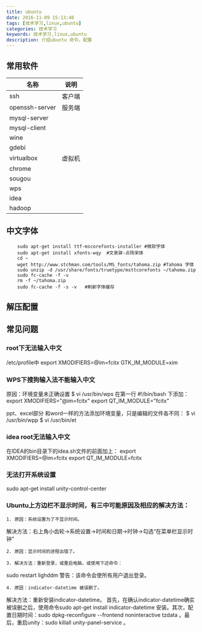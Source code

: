```yaml
---
title: ubuntu
date: 2016-11-09 15:13:48
tags: [技术学习,linux,ubuntu]
categories: 技术学习
keywords: 技术学习,linux,ubuntu
description: 介绍ubuntu 命令，配置
---
```

## 常用软件
| 名称                | 说明                                    |
|--------------------|----------------------------------------|
|    ssh             |  客户端       |
|    openssh-server             |  服务端       |
|    mysql-server    ||
|    mysql-client    ||
|wine||
|gdebi||
|virtualbox| 虚拟机|
|chrome||
|sougou|||
|wps||
|idea||
|hadoop||
## 中文字体

```
	sudo apt-get install ttf-mscorefonts-installer #微软字体  
	sudo apt-get install xfonts-wqy  #文泉驿-点阵宋体  
	cd ~  
	wget http://www.stchman.com/tools/MS_fonts/tahoma.zip #Tahoma 字体  
	sudo unzip -d /usr/share/fonts/truetype/msttcorefonts ~/tahoma.zip  
	sudo fc-cache -f -v  
	rm -f ~/tahoma.zip  
	sudo fc-cache -f -s -v   #刷新字体缓存  
```


## 解压配置





## 常见问题
### root下无法输入中文


/etc/profile中 export XMODIFIERS=@im=fcitx GTK_IM_MODULE=xim

### WPS下搜狗输入法不能输入中文


原因：环境变量未正确设置
$ vi /usr/bin/wps
在第一行 #!/bin/bash 下添加：
export XMODIFIERS="@im=fcitx"
export QT_IM_MODULE="fcitx"

ppt、excel部分
和word一样的方法添加环境变量，只是编辑的文件各不同：
$ vi /usr/bin/wpp
$ vi /usr/bin/et

### idea root无法输入中文


在IDEA的bin目录下的idea.sh文件的前面加上：
export XMODIFIERS=@im=fcitx export QT_IM_MODULE=fcitx


### 无法打开系统设置
sudo apt-get install unity-control-center


###  Ubuntu上方边栏不显示时间，有三中可能原因及相应的解决方法：

	1. 原因：系统设置为了不显示时间。
解决方法：右上角小齿轮->系统设置->时间和日期->时钟->勾选“在菜单栏显示时钟”

	2. 原因：显示时间的进程出错了。

	3. 解决方法：重新登录，或重启电脑，或使用下述命令：
sudo restart lighddm
警告：该命令会使所有用户退出登录。

	4. 原因：indicator-datetime 被误删了。
解决方法：重新安装indicator-datetime。 首先，在确认indicator-datetime确实被误删之后，使用命令sudo apt-get install indicator-datetime 安装。其次，配置日期时间：sudo dpkg-reconfigure --frontend noninteractive tzdata 。最后，重启unity：sudo killall unity-panel-service 。


